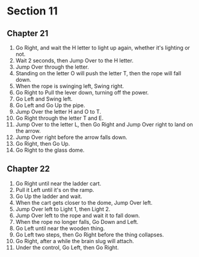 # Section 11

## Chapter 21

1. Go Right, and wait the H letter to light up again, whether it's lighting or not.
2. Wait 2 seconds, then Jump Over to the H letter.
3. Jump Over through the letter.
4. Standing on the letter O will push the letter T, then the rope will fall down.
5. When the rope is swinging left, Swing right.
6. Go Right to Pull the lever down, turning off the power.
7. Go Left and Swing left.
8. Go Left and Go Up the pipe.
9. Jump Over the letter H and O to T.
10. Go Right through the letter T and E.
11. Jump Over to the letter L, then Go Right and Jump Over right to land on the arrow.
12. Jump Over right before the arrow falls down.
13. Go Right, then Go Up.
14. Go Right to the glass dome.

## Chapter 22

1. Go Right until near the ladder cart.
2. Pull it Left until it's on the ramp.
3. Go Up the ladder and wait.
4. When the cart gets closer to the dome, Jump Over left.
5. Jump Over left to Light 1, then Light 2.
6. Jump Over left to the rope and wait it to fall down.
7. When the rope no longer falls, Go Down and Left.
8. Go Left until near the wooden thing.
9. Go Left two steps, then Go Right before the thing collapses.
10. Go Right, after a while the brain slug will attach.
11. Under the control, Go Left, then Go Right.

